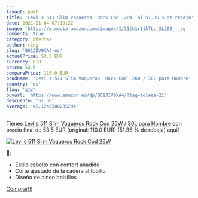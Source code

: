 ```yaml
---
layout: post
title: 'Levi s 511 Slim Vaqueros  Rock Cod  26W  al 51.36 % de rebaja'
date: 2021-01-04 07:19:22
image: 'https://m.media-amazon.com/images/I/31jh1r1jkTL._SL200_.jpg'
comments: true
category: ofertas
author: ring
slug: 'B01JIV9XA4-es'
actualPrice: 53.5 EUR
currency: EUR
price: 53.5
comparePrice: 110.0 EUR
prodname: 'Levi s 511 Slim Vaqueros  Rock Cod  26W / 30L para Hombre'
country: 'es'
flag: '🇪🇸'
buyurl: 'https://www.amazon.es/dp/B01JIV9XA4/?tag=tolees-21'
descuento: '51.36'
average: '45.1245588235294'
---
```


Tienes [Levi s 511 Slim Vaqueros  Rock Cod  26W / 30L para Hombre](https://www.amazon.es/dp/B01JIV9XA4/?tag=tolees-21) con precio final de  53.5 EUR (original: 110.0 EUR) (51.36 %  de rebaja) aqui!

[![Levi s 511 Slim Vaqueros  Rock Cod  26W ](https://m.media-amazon.com/images/I/31jh1r1jkTL._SL200_.jpg)](https://www.amazon.es/dp/B01JIV9XA4/?tag=tolees-21)

🔎:

- Estilo esbelto con confort añadido
- Corte ajustado de la cadera al tobillo
- Diseño de cinco bolsillos

[Comprar!!!](https://www.amazon.es/dp/B01JIV9XA4/?tag=tolees-21)
